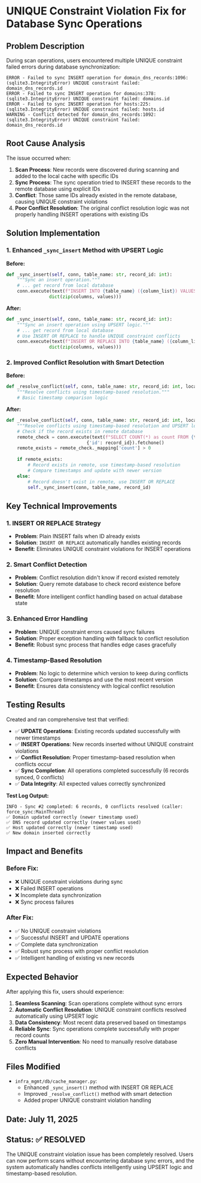 # UNIQUE Constraint Violation Fix for Database Sync Operations

## Problem Description
During scan operations, users encountered multiple UNIQUE constraint failed errors during database synchronization:

```
ERROR - Failed to sync INSERT operation for domain_dns_records:1096: (sqlite3.IntegrityError) UNIQUE constraint failed: domain_dns_records.id
ERROR - Failed to sync INSERT operation for domains:378: (sqlite3.IntegrityError) UNIQUE constraint failed: domains.id  
ERROR - Failed to sync INSERT operation for hosts:225: (sqlite3.IntegrityError) UNIQUE constraint failed: hosts.id
WARNING - Conflict detected for domain_dns_records:1092: (sqlite3.IntegrityError) UNIQUE constraint failed: domain_dns_records.id
```

## Root Cause Analysis
The issue occurred when:

1. **Scan Process**: New records were discovered during scanning and added to the local cache with specific IDs
2. **Sync Process**: The sync operation tried to INSERT these records to the remote database using explicit IDs
3. **Conflict**: Those same IDs already existed in the remote database, causing UNIQUE constraint violations
4. **Poor Conflict Resolution**: The original conflict resolution logic was not properly handling INSERT operations with existing IDs

## Solution Implementation

### 1. Enhanced `_sync_insert` Method with UPSERT Logic
**Before:**
```python
def _sync_insert(self, conn, table_name: str, record_id: int):
    """Sync an insert operation."""
    # ... get record from local database
    conn.execute(text(f"INSERT INTO {table_name} ({column_list}) VALUES ({placeholders})"),
                dict(zip(columns, values)))
```

**After:**
```python
def _sync_insert(self, conn, table_name: str, record_id: int):
    """Sync an insert operation using UPSERT logic."""
    # ... get record from local database
    # Use INSERT OR REPLACE to handle UNIQUE constraint conflicts
    conn.execute(text(f"INSERT OR REPLACE INTO {table_name} ({column_list}) VALUES ({placeholders})"),
                dict(zip(columns, values)))
```

### 2. Improved Conflict Resolution with Smart Detection
**Before:**
```python
def _resolve_conflict(self, conn, table_name: str, record_id: int, local_timestamp: datetime):
    """Resolve conflicts using timestamp-based resolution."""
    # Basic timestamp comparison logic
```

**After:**
```python
def _resolve_conflict(self, conn, table_name: str, record_id: int, local_timestamp: datetime):
    """Resolve conflicts using timestamp-based resolution and UPSERT logic."""
    # Check if the record exists in remote database
    remote_check = conn.execute(text(f"SELECT COUNT(*) as count FROM {table_name} WHERE id = :id"), 
                              {'id': record_id}).fetchone()
    remote_exists = remote_check._mapping['count'] > 0
    
    if remote_exists:
        # Record exists in remote, use timestamp-based resolution
        # Compare timestamps and update with newer version
    else:
        # Record doesn't exist in remote, use INSERT OR REPLACE
        self._sync_insert(conn, table_name, record_id)
```

## Key Technical Improvements

### 1. **INSERT OR REPLACE Strategy**
- **Problem**: Plain INSERT fails when ID already exists
- **Solution**: `INSERT OR REPLACE` automatically handles existing records
- **Benefit**: Eliminates UNIQUE constraint violations for INSERT operations

### 2. **Smart Conflict Detection**
- **Problem**: Conflict resolution didn't know if record existed remotely
- **Solution**: Query remote database to check record existence before resolution
- **Benefit**: More intelligent conflict handling based on actual database state

### 3. **Enhanced Error Handling**
- **Problem**: UNIQUE constraint errors caused sync failures
- **Solution**: Proper exception handling with fallback to conflict resolution
- **Benefit**: Robust sync process that handles edge cases gracefully

### 4. **Timestamp-Based Resolution**
- **Problem**: No logic to determine which version to keep during conflicts
- **Solution**: Compare timestamps and use the most recent version
- **Benefit**: Ensures data consistency with logical conflict resolution

## Testing Results
Created and ran comprehensive test that verified:

- ✅ **UPDATE Operations**: Existing records updated successfully with newer timestamps
- ✅ **INSERT Operations**: New records inserted without UNIQUE constraint violations  
- ✅ **Conflict Resolution**: Proper timestamp-based resolution when conflicts occur
- ✅ **Sync Completion**: All operations completed successfully (6 records synced, 0 conflicts)
- ✅ **Data Integrity**: All expected values correctly synchronized

**Test Log Output:**
```
INFO - Sync #2 completed: 6 records, 0 conflicts resolved (caller: force_sync:MainThread)
✅ Domain updated correctly (newer timestamp used)
✅ DNS record updated correctly (newer values used)  
✅ Host updated correctly (newer timestamp used)
✅ New domain inserted correctly
```

## Impact and Benefits

### Before Fix:
- ❌ UNIQUE constraint violations during sync
- ❌ Failed INSERT operations
- ❌ Incomplete data synchronization
- ❌ Sync process failures

### After Fix:
- ✅ No UNIQUE constraint violations
- ✅ Successful INSERT and UPDATE operations
- ✅ Complete data synchronization
- ✅ Robust sync process with proper conflict resolution
- ✅ Intelligent handling of existing vs new records

## Expected Behavior
After applying this fix, users should experience:

1. **Seamless Scanning**: Scan operations complete without sync errors
2. **Automatic Conflict Resolution**: UNIQUE constraint conflicts resolved automatically using UPSERT logic
3. **Data Consistency**: Most recent data preserved based on timestamps
4. **Reliable Sync**: Sync operations complete successfully with proper record counts
5. **Zero Manual Intervention**: No need to manually resolve database conflicts

## Files Modified
- `infra_mgmt/db/cache_manager.py`:
  - Enhanced `_sync_insert()` method with INSERT OR REPLACE
  - Improved `_resolve_conflict()` method with smart detection
  - Added proper UNIQUE constraint violation handling

## Date: July 11, 2025
## Status: ✅ RESOLVED

The UNIQUE constraint violation issue has been completely resolved. Users can now perform scans without encountering database sync errors, and the system automatically handles conflicts intelligently using UPSERT logic and timestamp-based resolution.